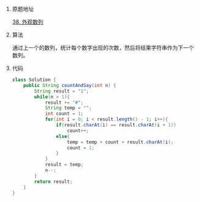 1. 原题地址

   [38. 外观数列](https://leetcode-cn.com/problems/count-and-say/)

2. 算法

   通过上一个的数列，统计每个数字出现的次数，然后将结果字符串作为下一个数列。

3. 代码

   ```java
   class Solution {
       public String countAndSay(int n) {
           String result = "1";
           while(n > 1){
               result += "#";
               String temp = "";
               int count = 1;
               for(int i = 0; i < result.length() - 1; i++){
                   if(result.charAt(i) == result.charAt(i + 1))
                       count++;
                   else{
                       temp = temp + count + result.charAt(i);
                       count = 1;
                   }
               }
               result = temp;
               n--;
           }
           return result;
       }
   }
   ```

   